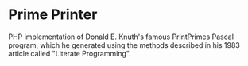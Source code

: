 # Prime Printer

PHP implementation of Donald E. Knuth's famous PrintPrimes Pascal program, which he generated 
using the methods described in his 1983 article called "Literate Programming".
